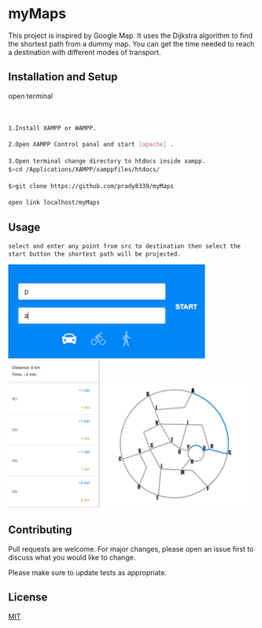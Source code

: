 # myMaps

This project is inspired by Google Map. It uses the Dijkstra algorithm to find the shortest path from a dummy map. You can get the time needed to reach a destination with different modes of transport.

## Installation and Setup

open terminal

```bash


1.Install XAMPP or WAMPP.

2.Open XAMPP Control panal and start [apache] .

3.Open terminal change directory to htdocs inside xampp.
$>cd /Applications/XAMPP/xamppfiles/htdocs/

$>git clone https://github.com/prady8339/myMaps

open link localhost/myMaps

```

## Usage

```
select and enter any point from src to destination then select the start button the shortest path will be projected.

```
<img src="https://github.com/prady8339/myMaps/blob/main/readme-src/start.png" alt="start">
<img src="https://github.com/prady8339/myMaps/blob/main/readme-src/result.png" style="height:300px;" alt="result">
<img src="https://github.com/prady8339/myMaps/blob/main/readme-src/map.png" style="width:300px;"  alt="map">


## Contributing

Pull requests are welcome. For major changes, please open an issue first
to discuss what you would like to change.

Please make sure to update tests as appropriate.

## License

[MIT](https://choosealicense.com/licenses/mit/)

    
